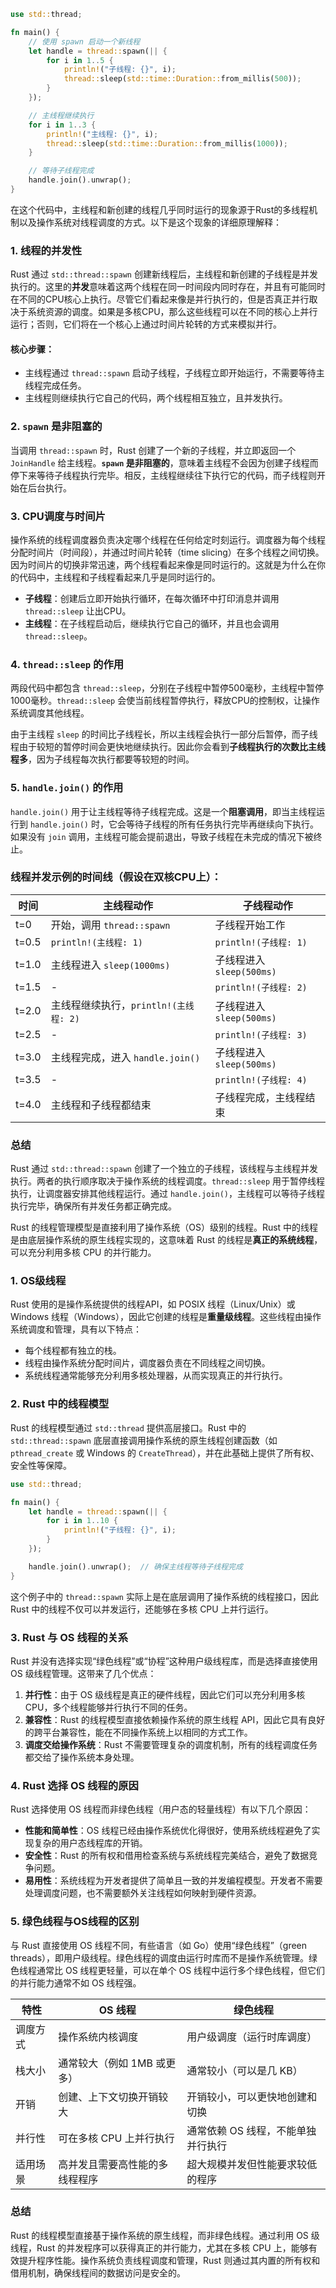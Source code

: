 ```rust
use std::thread;

fn main() {
    // 使用 spawn 启动一个新线程
    let handle = thread::spawn(|| {
        for i in 1..5 {
            println!("子线程: {}", i);
            thread::sleep(std::time::Duration::from_millis(500));
        }
    });

    // 主线程继续执行
    for i in 1..3 {
        println!("主线程: {}", i);
        thread::sleep(std::time::Duration::from_millis(1000));
    }

    // 等待子线程完成
    handle.join().unwrap();
}
```
在这个代码中，主线程和新创建的线程几乎同时运行的现象源于Rust的多线程机制以及操作系统对线程调度的方式。以下是这个现象的详细原理解释：

### 1. 线程的并发性

Rust 通过 `std::thread::spawn` 创建新线程后，主线程和新创建的子线程是并发执行的。这里的**并发**意味着这两个线程在同一时间段内同时存在，并且有可能同时在不同的CPU核心上执行。尽管它们看起来像是并行执行的，但是否真正并行取决于系统资源的调度。如果是多核CPU，那么这些线程可以在不同的核心上并行运行；否则，它们将在一个核心上通过时间片轮转的方式来模拟并行。

#### 核心步骤：
- 主线程通过 `thread::spawn` 启动子线程，子线程立即开始运行，不需要等待主线程完成任务。
- 主线程则继续执行它自己的代码，两个线程相互独立，且并发执行。

### 2. `spawn` 是非阻塞的

当调用 `thread::spawn` 时，Rust 创建了一个新的子线程，并立即返回一个 `JoinHandle` 给主线程。**`spawn` 是非阻塞的**，意味着主线程不会因为创建子线程而停下来等待子线程执行完毕。相反，主线程继续往下执行它的代码，而子线程则开始在后台执行。

### 3. CPU调度与时间片

操作系统的线程调度器负责决定哪个线程在任何给定时刻运行。调度器为每个线程分配时间片（时间段），并通过时间片轮转（time slicing）在多个线程之间切换。因为时间片的切换非常迅速，两个线程看起来像是同时运行的。这就是为什么在你的代码中，主线程和子线程看起来几乎是同时运行的。

- **子线程**：创建后立即开始执行循环，在每次循环中打印消息并调用 `thread::sleep` 让出CPU。
- **主线程**：在子线程启动后，继续执行它自己的循环，并且也会调用 `thread::sleep`。

### 4. `thread::sleep` 的作用

两段代码中都包含 `thread::sleep`，分别在子线程中暂停500毫秒，主线程中暂停1000毫秒。`thread::sleep` 会使当前线程暂停执行，释放CPU的控制权，让操作系统调度其他线程。

由于主线程 `sleep` 的时间比子线程长，所以主线程会执行一部分后暂停，而子线程由于较短的暂停时间会更快地继续执行。因此你会看到**子线程执行的次数比主线程多**，因为子线程每次执行都要等较短的时间。

### 5. `handle.join()` 的作用

`handle.join()` 用于让主线程等待子线程完成。这是一个**阻塞调用**，即当主线程运行到 `handle.join()` 时，它会等待子线程的所有任务执行完毕再继续向下执行。如果没有 `join` 调用，主线程可能会提前退出，导致子线程在未完成的情况下被终止。

### 线程并发示例的时间线（假设在双核CPU上）：

| 时间  | 主线程动作                          | 子线程动作                           |
|-------|-------------------------------------|--------------------------------------|
| t=0   | 开始，调用 `thread::spawn`          | 子线程开始工作                       |
| t=0.5 | `println!(主线程: 1)`                | `println!(子线程: 1)`                |
| t=1.0 | 主线程进入 `sleep(1000ms)`          | 子线程进入 `sleep(500ms)`             |
| t=1.5 | -                                   | `println!(子线程: 2)`                |
| t=2.0 | 主线程继续执行，`println!(主线程: 2)` | 子线程进入 `sleep(500ms)`             |
| t=2.5 | -                                   | `println!(子线程: 3)`                |
| t=3.0 | 主线程完成，进入 `handle.join()`    | 子线程进入 `sleep(500ms)`             |
| t=3.5 | -                                   | `println!(子线程: 4)`                |
| t=4.0 | 主线程和子线程都结束                | 子线程完成，主线程结束               |

### 总结
Rust 通过 `std::thread::spawn` 创建了一个独立的子线程，该线程与主线程并发执行。两者的执行顺序取决于操作系统的线程调度。`thread::sleep` 用于暂停线程执行，让调度器安排其他线程运行。通过 `handle.join()`，主线程可以等待子线程执行完毕，确保所有并发任务都正确完成。


Rust 的线程管理模型是直接利用了操作系统（OS）级别的线程。Rust 中的线程是由底层操作系统的原生线程实现的，这意味着 Rust 的线程是**真正的系统线程**，可以充分利用多核 CPU 的并行能力。

### 1. OS级线程

Rust 使用的是操作系统提供的线程API，如 POSIX 线程（Linux/Unix）或 Windows 线程（Windows），因此它创建的线程是**重量级线程**。这些线程由操作系统调度和管理，具有以下特点：
- 每个线程都有独立的栈。
- 线程由操作系统分配时间片，调度器负责在不同线程之间切换。
- 系统线程通常能够充分利用多核处理器，从而实现真正的并行执行。

### 2. Rust 中的线程模型

Rust 的线程模型通过 `std::thread` 提供高层接口。Rust 中的 `std::thread::spawn` 底层直接调用操作系统的原生线程创建函数（如 `pthread_create` 或 Windows 的 `CreateThread`），并在此基础上提供了所有权、安全性等保障。

```rust
use std::thread;

fn main() {
    let handle = thread::spawn(|| {
        for i in 1..10 {
            println!("子线程: {}", i);
        }
    });

    handle.join().unwrap();  // 确保主线程等待子线程完成
}
```

这个例子中的 `thread::spawn` 实际上是在底层调用了操作系统的线程接口，因此 Rust 中的线程不仅可以并发运行，还能够在多核 CPU 上并行运行。

### 3. Rust 与 OS 线程的关系

Rust 并没有选择实现“绿色线程”或“协程”这种用户级线程库，而是选择直接使用 OS 级线程管理。这带来了几个优点：
1. **并行性**：由于 OS 级线程是真正的硬件线程，因此它们可以充分利用多核 CPU，多个线程能够并行执行不同的任务。
2. **兼容性**：Rust 的线程模型直接依赖操作系统的原生线程 API，因此它具有良好的跨平台兼容性，能在不同操作系统上以相同的方式工作。
3. **调度交给操作系统**：Rust 不需要管理复杂的调度机制，所有的线程调度任务都交给了操作系统本身处理。

### 4. Rust 选择 OS 线程的原因

Rust 选择使用 OS 线程而非绿色线程（用户态的轻量线程）有以下几个原因：
- **性能和简单性**：OS 线程已经由操作系统优化得很好，使用系统线程避免了实现复杂的用户态线程库的开销。
- **安全性**：Rust 的所有权和借用检查系统与系统线程完美结合，避免了数据竞争问题。
- **易用性**：系统线程为开发者提供了简单且一致的并发编程模型。开发者不需要处理调度问题，也不需要额外关注线程如何映射到硬件资源。

### 5. 绿色线程与OS线程的区别

与 Rust 直接使用 OS 线程不同，有些语言（如 Go）使用“绿色线程”（green threads），即用户级线程。绿色线程的调度由运行时库而不是操作系统管理。绿色线程通常比 OS 线程更轻量，可以在单个 OS 线程中运行多个绿色线程，但它们的并行能力通常不如 OS 线程强。

| 特性          | OS 线程                            | 绿色线程                            |
|---------------|------------------------------------|-------------------------------------|
| 调度方式      | 操作系统内核调度                   | 用户级调度（运行时库调度）          |
| 栈大小        | 通常较大（例如 1MB 或更多）        | 通常较小（可以是几 KB）             |
| 开销          | 创建、上下文切换开销较大            | 开销较小，可以更快地创建和切换      |
| 并行性        | 可在多核 CPU 上并行执行            | 通常依赖 OS 线程，不能单独并行执行  |
| 适用场景      | 高并发且需要高性能的多线程程序      | 超大规模并发但性能要求较低的程序    |

### 总结

Rust 的线程模型直接基于操作系统的原生线程，而非绿色线程。通过利用 OS 级线程，Rust 的并发程序可以获得真正的并行能力，尤其在多核 CPU 上，能够有效提升程序性能。操作系统负责线程调度和管理，Rust 则通过其内置的所有权和借用机制，确保线程间的数据访问是安全的。